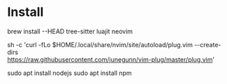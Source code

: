 # Install
brew install --HEAD tree-sitter luajit neovim

sh -c 'curl -fLo $HOME/.local/share/nvim/site/autoload/plug.vim --create-dirs \
       https://raw.githubusercontent.com/junegunn/vim-plug/master/plug.vim'


sudo apt install nodejs
sudo apt install npm


